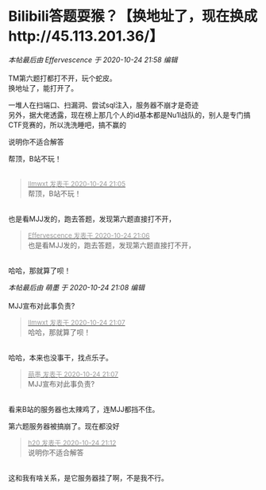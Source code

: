 # Bilibili答题耍猴？【换地址了，现在换成http://45.113.201.36/】


<i class="pstatus"> 本帖最后由 Effervescence 于 2020-10-24 21:58 编辑 </i><br />
<br />
TM第六题打都打不开，玩个蛇皮。<br />
换地址了，能打开了。

一堆人在扫端口、扫漏洞、尝试sql注入，服务器不崩才是奇迹<br />
另外，据大佬透露，现在榜上那几个人的id基本都是Nu1l战队的，别人是专门搞CTF竞赛的<img src="static/image/smiley/yct/003.gif" smilieid="50" border="0" alt="" />，所以洗洗睡吧，搞不赢的

说明你不适合解答

帮顶，B站不玩！<br />
<br />
<img src="static/image/smiley/default/time.gif" smilieid="15" border="0" alt="" /><img src="static/image/smiley/default/time.gif" smilieid="15" border="0" alt="" /><img src="static/image/smiley/default/time.gif" smilieid="15" border="0" alt="" />

<div class="quote"><blockquote><font size="2"><a href="https://www.hostloc.com/forum.php?mod=redirect&amp;goto=findpost&amp;pid=9347614&amp;ptid=758097" target="_blank"><font color="#999999">llmwxt 发表于 2020-10-24 21:05</font></a></font><br />
帮顶，B站不玩！</blockquote></div><br />
也是看MJJ发的，跑去答题，发现第六题直接打不开，<img src="static/image/smiley/default/mad.gif" smilieid="11" border="0" alt="" />

<div class="quote"><blockquote><font size="2"><a href="https://www.hostloc.com/forum.php?mod=redirect&amp;goto=findpost&amp;pid=9347617&amp;ptid=758097" target="_blank"><font color="#999999">Effervescence 发表于 2020-10-24 21:06</font></a></font><br />
也是看MJJ发的，跑去答题，发现第六题直接打不开，</blockquote></div><br />
哈哈，那就算了呗！

<i class="pstatus"> 本帖最后由 萌墨 于 2020-10-24 21:08 编辑 </i><br />
<br />
MJJ宣布对此事负责?

<div class="quote"><blockquote><font size="2"><a href="https://www.hostloc.com/forum.php?mod=redirect&amp;goto=findpost&amp;pid=9347621&amp;ptid=758097" target="_blank"><font color="#999999">llmwxt 发表于 2020-10-24 21:07</font></a></font><br />
哈哈，那就算了呗！</blockquote></div><br />
哈哈，本来也没事干，找点乐子。<img src="static/image/smiley/default/lol.gif" smilieid="12" border="0" alt="" />

<div class="quote"><blockquote><font size="2"><a href="https://www.hostloc.com/forum.php?mod=redirect&amp;goto=findpost&amp;pid=9347622&amp;ptid=758097" target="_blank"><font color="#999999">萌墨 发表于 2020-10-24 21:07</font></a></font><br />
MJJ宣布对此事负责?</blockquote></div><br />
看来B站的服务器也太辣鸡了，连MJJ都挡不住。<img src="static/image/smiley/yct/010.gif" smilieid="41" border="0" alt="" />

第六题服务器被搞崩了。现在都没好

<div class="quote"><blockquote><font size="2"><a href="https://www.hostloc.com/forum.php?mod=redirect&amp;goto=findpost&amp;pid=9347647&amp;ptid=758097" target="_blank"><font color="#999999">h20 发表于 2020-10-24 21:12</font></a></font><br />
说明你不适合解答</blockquote></div><br />
这和我有啥关系，是它服务器挂了啊，不是我不行。
